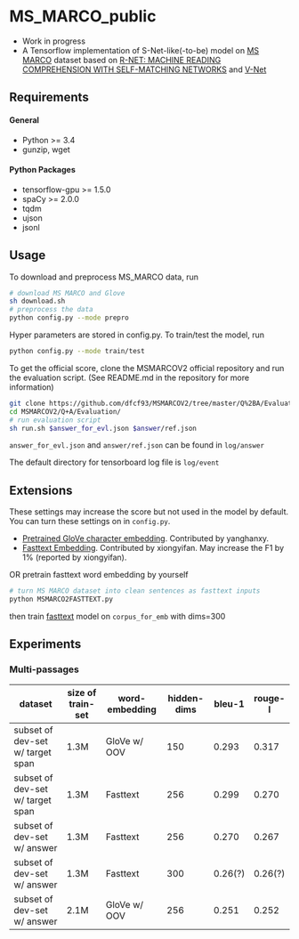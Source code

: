 # MS_MARCO_public
  * Work in progress
  * A Tensorflow implementation of S-Net-like(-to-be) model on [MS MARCO](http://www.msmarco.org/) dataset based on [R-NET: MACHINE READING COMPREHENSION WITH SELF-MATCHING NETWORKS](https://www.microsoft.com/en-us/research/wp-content/uploads/2017/05/r-net.pdf) and [V-Net](https://arxiv.org/abs/1805.02220)
 
## Requirements

#### General
  * Python >= 3.4
  * gunzip, wget
#### Python Packages
  * tensorflow-gpu >= 1.5.0
  * spaCy >= 2.0.0
  * tqdm
  * ujson
  * jsonl

## Usage

To download and preprocess MS_MARCO data, run

```bash
# download MS MARCO and Glove
sh download.sh
# preprocess the data
python config.py --mode prepro
```
Hyper parameters are stored in config.py. To train/test the model, run

```bash
python config.py --mode train/test
```

To get the official score, clone the MSMARCOV2 official repository and run the evaluation script. (See README.md in the repository for more information)
```bash
git clone https://github.com/dfcf93/MSMARCOV2/tree/master/Q%2BA/Evaluation
cd MSMARCOV2/Q+A/Evaluation/
# run evaluation script
sh run.sh $answer_for_evl.json $answer/ref.json
```
`answer_for_evl.json` and `answer/ref.json` can be found in `log/answer`

The default directory for tensorboard log file is `log/event`

## Extensions

These settings may increase the score but not used in the model by default. You can turn these settings on in `config.py`. 

 * [Pretrained GloVe character embedding](https://github.com/minimaxir/char-embeddings). Contributed by yanghanxy.
 * [Fasttext Embedding](https://fasttext.cc/docs/en/english-vectors.html). Contributed by xiongyifan. May increase the F1 by 1% (reported by xiongyifan).

OR pretrain fasttext word embedding by yourself
```bash
# turn MS MARCO dataset into clean sentences as fasttext inputs
python MSMARCO2FASTTEXT.py
```
then train [fasttext](https://fasttext.cc/docs/en/unsupervised-tutorial.html) model 
on `corpus_for_emb` with dims=300

## Experiments
### Multi-passages
|dataset|size of train-set|word-embedding|hidden-dims|bleu-1|rouge-l|
|---|---|---|---|---|---|
|subset of dev-set w/ target span|1.3M|GloVe w/ OOV|150|0.293|0.317|
|subset of dev-set w/ target span|1.3M|Fasttext|256|0.299|0.270|
|subset of dev-set w/ answer|1.3M|Fasttext|256|0.270|0.267|
|subset of dev-set w/ answer|1.3M|Fasttext|300|0.26(?)|0.26(?)|
|subset of dev-set w/ answer|2.1M|GloVe w/ OOV|256|0.251|0.252|



